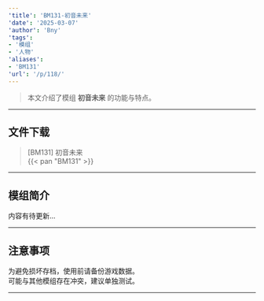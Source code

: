 ```yaml
---
'title': 'BM131-初音未来'
'date': '2025-03-07'
'author': 'Bny'
'tags':
- '模组'
- '人物'
'aliases':
- 'BM131'
'url': '/p/118/'
---
```


> 本文介绍了模组 **初音未来** 的功能与特点。

---

## 文件下载

> [BM131] 初音未来  
{{< pan "BM131" >}}  

---

## 模组简介

>  
内容有待更新...  

---

## 注意事项

>  
为避免损坏存档，使用前请备份游戏数据。  
可能与其他模组存在冲突，建议单独测试。  

---

